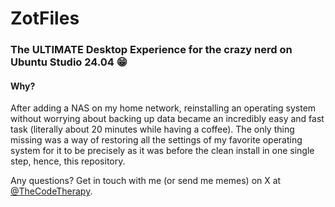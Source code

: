 # ZotFiles

### The **ULTIMATE** Desktop Experience for the crazy nerd on Ubuntu Studio 24.04 😁

#### **Why**?

After adding a NAS on my home network, reinstalling an operating system without worrying about backing up data became an incredibly easy and fast task (literally about 20 minutes while having a coffee). The only thing missing was a way of restoring all the settings of my favorite operating system for it to be precisely as it was before the clean install in one single step, hence, this repository.

Any questions? Get in touch with me (or send me memes) on X at [@TheCodeTherapy](https://x.com/TheCodeTherapy).
